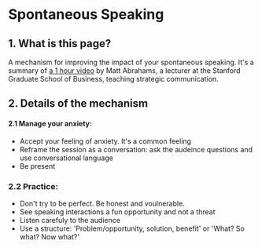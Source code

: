 # Spontaneous Speaking

## 1. What is this page?
A mechanism for improving the impact of your spontaneous speaking. It's a summary of [a 1 hour video](https://www.youtube.com/watch?v=HAnw168huqA) by Matt Abrahams, a lecturer at the Stanford Graduate School of Business, teaching strategic communication.

## 2. Details of the mechanism

#### 2.1 Manage your anxiety:

* Accept your feeling of anxiety. It's a common feeling
* Reframe the session as a conversation: ask the audeince questions and use conversational language
* Be present

### 2.2 Practice:
* Don't try to be perfect. Be honest and voulnerable.
* See speaking interactions a fun opportunity and not a threat
* Listen carefuly to the audience
* Use a structure: 'Problem/opportunity, solution, benefit' or 'What? So what? Now what?'
